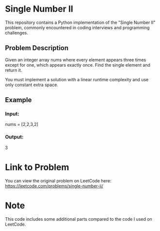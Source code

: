 # Single Number II

This repository contains a Python implementation of the "Single Number II" problem, commonly encountered in coding interviews and programming challenges.

## Problem Description

Given an integer array nums where every element appears three times except for one, which appears exactly once. Find the single element and return it.

You must implement a solution with a linear runtime complexity and use only constant extra space.

## Example
### Input:
nums = [2,2,3,2]
### Output:
3


# Link to Problem
You can view the original problem on LeetCode here: https://leetcode.com/problems/single-number-ii/

# Note
This code includes some additional parts compared to the code I used on LeetCode.





